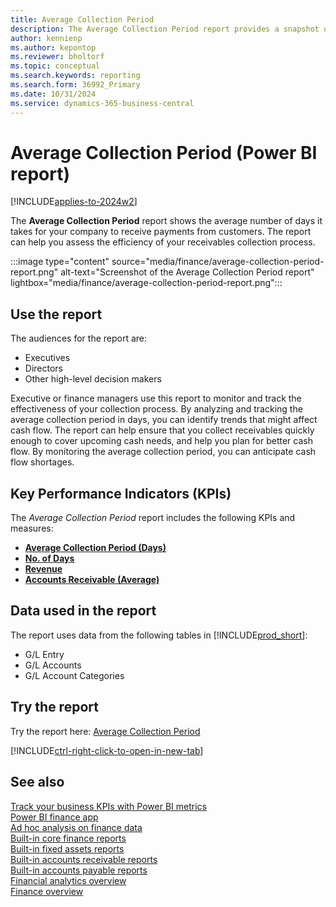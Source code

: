```yaml
---
title: Average Collection Period
description: The Average Collection Period report provides a snapshot of the average days taken to collect account receivable payments.
author: kennienp
ms.author: kepontop
ms.reviewer: bholtorf
ms.topic: conceptual
ms.search.keywords: reporting
ms.search.form: 36992_Primary
ms.date: 10/31/2024
ms.service: dynamics-365-business-central
---
```


# Average Collection Period (Power BI report)

[!INCLUDE[applies-to-2024w2](includes/applies-to-2024w2.md)]

The **Average Collection Period** report shows the average number of days it takes for your company to receive payments from customers. The report can help you assess the efficiency of your receivables collection process.

:::image type="content" source="media/finance/average-collection-period-report.png" alt-text="Screenshot of the Average Collection Period report" lightbox="media/finance/average-collection-period-report.png":::

## Use the report

The audiences for the report are:

- Executives
- Directors
- Other high-level decision makers

Executive or finance managers use this report to monitor and track the effectiveness of your collection process. By analyzing and tracking the average collection period in days, you can identify trends that might affect cash flow. The report can help ensure that you collect receivables quickly enough to cover upcoming cash needs, and help you plan for better cash flow. By monitoring the average collection period, you can anticipate cash flow shortages.

## Key Performance Indicators (KPIs)

The *Average Collection Period* report includes the following KPIs and measures: 

- [**Average Collection Period (Days)**](finance-powerbi-kpis.md#average-collection-period-days)
- [**No. of Days**](finance-powerbi-kpis.md#no-of-days)
- [**Revenue**](finance-powerbi-kpis.md#revenue)
- [**Accounts Receivable (Average)**](finance-powerbi-kpis.md#accounts-receivable-average)


## Data used in the report

The report uses data from the following tables in [!INCLUDE[prod_short](includes/prod_short.md)]:

- G/L Entry
- G/L Accounts
- G/L Account Categories

## Try the report

Try the report here: [Average Collection Period](https://businesscentral.dynamics.com?page=36992)

[!INCLUDE[ctrl-right-click-to-open-in-new-tab](includes/ctrl-right-click-to-open-in-new-tab.md)]

## See also

[Track your business KPIs with Power BI metrics](track-kpis-with-power-bi-metrics.md)  
[Power BI finance app](finance-powerbi-app.md)  
[Ad hoc analysis on finance data](ad-hoc-analysis-finance.md)  
[Built-in core finance reports](finance-reports.md)  
[Built-in fixed assets reports](fa-reports.md)  
[Built-in accounts receivable reports](receivables-reports.md)  
[Built-in accounts payable reports](payables-reports.md)  
[Financial analytics overview](bi.md)  
[Finance overview](finance.md)
